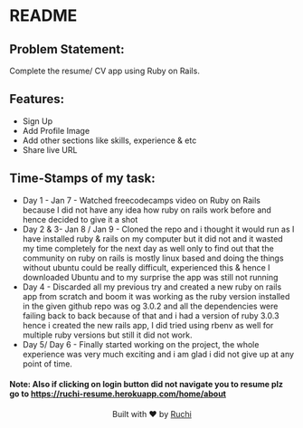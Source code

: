 # README

## Problem Statement: 

Complete the resume/ CV app using Ruby on Rails.

## Features:

- Sign Up
- Add Profile Image
- Add other sections like skills, experience & etc
- Share live URL 

## Time-Stamps of my task:

- Day 1 - Jan 7 - Watched freecodecamps video on Ruby on Rails because I did not have any idea how ruby on rails work before and hence decided to give it a shot 
- Day 2 & 3- Jan 8 / Jan 9 - Cloned the repo and i thought it would run as I have installed ruby & rails on my computer but it did not and it wasted my time completely for the next day as well only to find out that the community on ruby on rails is mostly linux based and doing the things without ubuntu could be really difficult, experienced this & hence I downloaded Ubuntu and to my surprise the app was still not running 
- Day 4 - Discarded all my previous try and created a new ruby on rails app from scratch and boom it was working as the ruby version installed in the given github repo was og 3.0.2 and all the dependencies were failing back to back because of that and i had a version of ruby 3.0.3 hence i created the new rails app, I did tried using rbenv as well for multiple ruby versions but still it did not work.
- Day 5/ Day 6 - Finally started working on the project, the whole experience was very much exciting and i am glad i did not give up at any point of time. 


#### Note: Also if clicking on login button did not navigate you to resume plz go to https://ruchi-resume.herokuapp.com/home/about


<p align="center">
Built with ❤️ by <a href="https://github.com/Ruchip16" target="blank">Ruchi</a>

